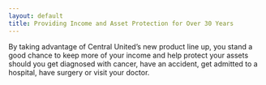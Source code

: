```yaml
---
layout: default
title: Providing Income and Asset Protection for Over 30 Years
---
```


By taking advantage of Central United’s new product line up, you stand a good chance to keep more of your income and help protect your assets should you get diagnosed with cancer, have an accident, get admitted to a hospital, have surgery or visit your doctor.
